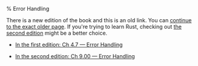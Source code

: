 % Error Handling

There is a new edition of the book and this is an old link.
You can [continue to the exact older page][1].
If you're trying to learn Rust, checking out [the second edition][2] might be a better choice.

* [In the first edition: Ch 4.7 — Error Handling][1]

* [In the second edition: Ch 9.00 — Error Handling][2]


[1]: first-edition/error-handling.html
[2]: second-edition/ch09-00-error-handling.html
